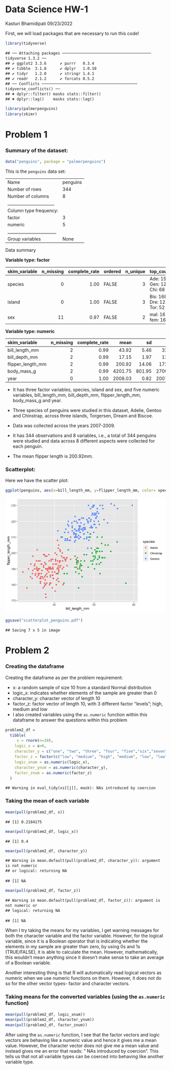 Data Science HW-1
================
Kasturi Bhamidipati
09/23/2022

First, we will load packages that are necessary to run this code!

``` r
library(tidyverse)
```

    ## ── Attaching packages ─────────────────────────────────────── tidyverse 1.3.2 ──
    ## ✔ ggplot2 3.3.6      ✔ purrr   0.3.4 
    ## ✔ tibble  3.1.8      ✔ dplyr   1.0.10
    ## ✔ tidyr   1.2.0      ✔ stringr 1.4.1 
    ## ✔ readr   2.1.2      ✔ forcats 0.5.2 
    ## ── Conflicts ────────────────────────────────────────── tidyverse_conflicts() ──
    ## ✖ dplyr::filter() masks stats::filter()
    ## ✖ dplyr::lag()    masks stats::lag()

``` r
library(palmerpenguins)
library(skimr)
```

# Problem 1

### Summary of the dataset:

``` r
data("penguins", package = "palmerpenguins")
```

This is the `penguins` data set:

|                                                  |          |
|:-------------------------------------------------|:---------|
| Name                                             | penguins |
| Number of rows                                   | 344      |
| Number of columns                                | 8        |
| \_\_\_\_\_\_\_\_\_\_\_\_\_\_\_\_\_\_\_\_\_\_\_   |          |
| Column type frequency:                           |          |
| factor                                           | 3        |
| numeric                                          | 5        |
| \_\_\_\_\_\_\_\_\_\_\_\_\_\_\_\_\_\_\_\_\_\_\_\_ |          |
| Group variables                                  | None     |

Data summary

**Variable type: factor**

| skim_variable | n_missing | complete_rate | ordered | n_unique | top_counts                  |
|:--------------|----------:|--------------:|:--------|---------:|:----------------------------|
| species       |         0 |          1.00 | FALSE   |        3 | Ade: 152, Gen: 124, Chi: 68 |
| island        |         0 |          1.00 | FALSE   |        3 | Bis: 168, Dre: 124, Tor: 52 |
| sex           |        11 |          0.97 | FALSE   |        2 | mal: 168, fem: 165          |

**Variable type: numeric**

| skim_variable     | n_missing | complete_rate |    mean |     sd |     p0 |     p25 |     p50 |    p75 |   p100 | hist  |
|:------------------|----------:|--------------:|--------:|-------:|-------:|--------:|--------:|-------:|-------:|:------|
| bill_length_mm    |         2 |          0.99 |   43.92 |   5.46 |   32.1 |   39.23 |   44.45 |   48.5 |   59.6 | ▃▇▇▆▁ |
| bill_depth_mm     |         2 |          0.99 |   17.15 |   1.97 |   13.1 |   15.60 |   17.30 |   18.7 |   21.5 | ▅▅▇▇▂ |
| flipper_length_mm |         2 |          0.99 |  200.92 |  14.06 |  172.0 |  190.00 |  197.00 |  213.0 |  231.0 | ▂▇▃▅▂ |
| body_mass_g       |         2 |          0.99 | 4201.75 | 801.95 | 2700.0 | 3550.00 | 4050.00 | 4750.0 | 6300.0 | ▃▇▆▃▂ |
| year              |         0 |          1.00 | 2008.03 |   0.82 | 2007.0 | 2007.00 | 2008.00 | 2009.0 | 2009.0 | ▇▁▇▁▇ |

-   It has three factor variables, species, island and sex, and five
    numeric variables, bill_length_mm, bill_depth_mm, flipper_length_mm,
    body_mass_g and year.

-   Three species of penguins were studied in this dataset, Adelie,
    Gentoo and Chinstrap, across three islands, Torgersen, Dream and
    Biscoe.

-   Data was collected across the years 2007-2009.

-   It has 344 observations and 8 variables, i.e., a total of 344
    penguins were studied and data across 8 different aspects were
    collected for each penguin.

-   The mean flipper length is 200.92mm.

### Scatterplot:

Here we have the scatter plot:

``` r
ggplot(penguins, aes(x=bill_length_mm, y=flipper_length_mm, color= species))+geom_point()
```

![](p8105_hw1_kb3246_files/figure-gfm/for%20the%20scatterplot-1.png)<!-- -->

``` r
ggsave("scatterplot_penguins.pdf")
```

    ## Saving 7 x 5 in image

# Problem 2

### Creating the dataframe

Creating the dataframe as per the problem requirement:

-   x: a random sample of size 10 from a standard Normal distribution
-   logic_x: indicates whether elements of the sample are greater than 0
-   character_y: character vector of length 10
-   factor_z: factor vector of length 10, with 3 different factor
    “levels”; high, medium and low  
-   I also created variables using the `as.numeric` function within this
    dataframe to answer the questions within this problem

``` r
problem2_df = 
  tibble(
     x = rnorm(n=10), 
    logic_x = x>0,
    character_y = c("one", "two", "three", "four", "five","six","seven","eight","nine","ten"),
    factor_z = factor(c("low", "medium", "high", "medium", "low", "low", "high", "medium", "high", "high")),
    logic_xnum = as.numeric(logic_x),
    character_ynum = as.numeric(character_y),
    factor_znum = as.numeric(factor_z)
  )
```

    ## Warning in eval_tidy(xs[[j]], mask): NAs introduced by coercion

### Taking the mean of each variable

``` r
mean(pull(problem2_df, x))
```

    ## [1] 0.2184175

``` r
mean(pull(problem2_df, logic_x))
```

    ## [1] 0.4

``` r
mean(pull(problem2_df, character_y))
```

    ## Warning in mean.default(pull(problem2_df, character_y)): argument is not numeric
    ## or logical: returning NA

    ## [1] NA

``` r
mean(pull(problem2_df, factor_z))
```

    ## Warning in mean.default(pull(problem2_df, factor_z)): argument is not numeric or
    ## logical: returning NA

    ## [1] NA

When I try taking the means for my variables, I get warning messages for
both the character variable and the factor variable. However, for the
logical variable, since it is a Boolean operator that is indicating
whether the elements in my sample are greater than zero, by using 0s and
1s (TRUE/FALSE), it is able to calculate the mean. However,
mathematically, this wouldn’t mean anything since it doesn’t make sense
to take an average of a Boolean variable.

Another interesting thing is that R will automatically read logical
vectors as numeric when we use numeric functions on them. However, it
does not do so for the other vector types- factor and character vectors.

### Taking means for the converted variables (using the `as.numeric` function)

``` r
mean(pull(problem2_df, logic_xnum))
mean(pull(problem2_df, character_ynum))
mean(pull(problem2_df, factor_znum))
```

After using the `as.numeric` function, I see that the factor vectors and
logic vectors are behaving like a numeric value and hence it gives me a
mean value. However, the character vector does not give me a mean value
and instead gives me an error that reads: ” NAs introduced by coercion”.
This tells us that not all variable types can be coerced into behaving
like another variable type.
